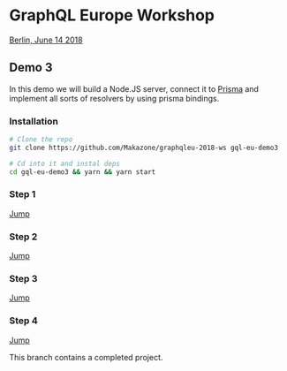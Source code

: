# GraphQL Europe Workshop

[Berlin, June 14 2018](https://www.meetup.com/graphql-berlin/events/251440436/)

## Demo 3

In this demo we will build a Node.JS server, connect it to [Prisma](prisma.io) and implement all sorts of resolvers by using prisma bindings.

### Installation

```bash
# Clone the repo
git clone https://github.com/Makazone/graphqleu-2018-ws gql-eu-demo3

# Cd into it and instal deps
cd gql-eu-demo3 && yarn && yarn start
```

### Step 1

[Jump](https://github.com/Makazone/graphqleu-2018-ws#step-1)

### Step 2

[Jump](https://github.com/Makazone/graphqleu-2018-ws/tree/prisma-init#step-2)

### Step 3

[Jump](https://github.com/Makazone/graphqleu-2018-ws/tree/prisma-resolvers#step-3)

### Step 4

[Jump](https://github.com/Makazone/graphqleu-2018-ws/tree/finish#step-4)

This branch contains a completed project.
